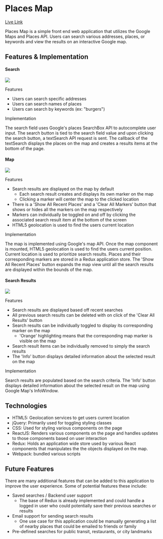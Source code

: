# Places Map

[Live Link](https://mthirabayashi.github.io/Searchable-Map/)

Places Map is a simple front end web application that utilizes the Google Maps and Places API. Users can search various addresses, places, or keywords and view the results on an interactive Google map.

## Features & Implementation


#### Search
![](https://res.cloudinary.com/duep1w4tv/image/upload/v1483508341/ShareAGram/fpf4sp93qci6ifh9pk31.png)

Features

- Users can search specific addresses
- Users can search names of places
- Users can search by keywords (ex: "burgers")

Implementation

The search field uses Google's places SearchBox API to autocomplete user input. The search button is tied to the search field value and upon clicking the search button, a textSearch API request is sent. The callback of the textSearch displays the places on the map and creates a results items at the bottom of the page.



#### Map
![](https://res.cloudinary.com/duep1w4tv/image/upload/v1483508356/ShareAGram/fioonjhp4k3tmtksjkfv.png)

Features

- Search results are displayed on the map by default
  - Each search result creates and displays its own marker on the map
  - Clicking a marker will center the map to the clicked location
- There is a 'Show All Recent Places' and a 'Clear All Markers' button that shows or hides all the markers on the map respectively
- Markers can individually be toggled on and off by clicking the associated search result item at the bottom of the screen
- HTML5 geolocation is used to find the users current location

Implementation

The map is implemented using Google's map API. Once the map component is mounted, HTML5 geolocation is used to find the users current position. Current location is used to prioritize search results. Places and their corresponding markers are stored in a Redux application store. The 'Show All Recent Places' button expands the map view until all the search results are displayed within the bounds of the map.

#### Search Results
![](https://res.cloudinary.com/duep1w4tv/image/upload/v1483512184/ShareAGram/qtxhxnzonfgyl44szvqt.png)

Features

- Search results are displayed based off recent searches
- All previous search results can be deleted with on click of the 'Clear All Results' button
- Search results can be individually toggled to display its corresponding marker on the map
	- 'Orange' highlighting means that the corresponding map marker is visible on the map
- Search result items can be individually removed to simply the search results
- The 'Info' button displays detailed information about the selected result on the map

Implementation

Search results are populated based on the search criteria. The 'Info' button displays detailed information about the selected result on the map using Google Map's InfoWindow.

## Technologies
- HTML5: Geolocation services to get users current location
- jQuery: Primarily used for toggling styling classes
- CSS: Used for styling various components on the page
- ReactJS: Renders various components on the page and handles updates to those components based on user interaction
- Redux: Holds an application wide store used by various React components that manipulates the the objects displayed on the map.
- Webpack: bundled various scripts

## Future Features
There are many additional features that can be added to this application to improve the user experience.  Some of potential features these include:
- Saved searches / Backend user support
  - The base of Redux is already implemented and could handle a logged in user who could potentially save their previous searches or results
- Email support for sending search results
  - One use case for this application could be manually generating a list of nearby places that could be emailed to friends or family
- Pre-defined searches for public transit, restaurants, or city landmarks

